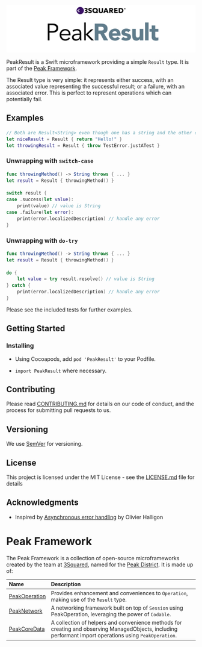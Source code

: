 
![Peak Result](result.png "Peak Result")

PeakResult is a Swift microframework providing a simple `Result` type. It is part of the [Peak Framework](#peak-framework).


The Result type is very simple: it represents either success, with an associated value representing the successful result; or a failure, with an associated error. This is perfect to represent operations which can potentially fail.

## Examples

```swift
// Both are Result<String> even though one has a string and the other contains an error
let niceResult = Result { return "Hello!" }
let throwingResult = Result { throw TestError.justATest }
```

### Unwrapping with `switch-case`
```swift
func throwingMethod() -> String throws { ... }
let result = Result { throwingMethod() }

switch result {
case .success(let value):
    print(value) // value is String
case .failure(let error):
    print(error.localizedDescription) // handle any error
}

```

### Unwrapping with `do-try`
```swift
func throwingMethod() -> String throws { ... }
let result = Result { throwingMethod() }

do {
    let value = try result.resolve() // value is String
} catch {
    print(error.localizedDescription) // handle any error
}

```

Please see the included tests for further examples.

## Getting Started

### Installing

- Using Cocoapods, add `pod 'PeakResult'` to your Podfile.

- `import PeakResult` where necessary.

## Contributing

Please read [CONTRIBUTING.md](CONTRIBUTING.md) for details on our code of conduct, and the process for submitting pull requests to us.

## Versioning

We use [SemVer](http://semver.org/) for versioning.

## License

This project is licensed under the MIT License - see the [LICENSE.md](LICENSE.md) file for details

## Acknowledgments

- Inspired by [Asynchronous error handling](http://alisoftware.github.io/swift/async/error/2016/02/06/async-errors/) by Olivier Halligon

# Peak Framework

The Peak Framework is a collection of open-source microframeworks created by the team at [3Squared](https://github.com/3squared), named for the [Peak District](https://en.wikipedia.org/wiki/Peak_District). It is made up of:

|Name|Description|
|:--|:--|
|[PeakOperation](https://github.com/3squared/PeakOperation)|Provides enhancement and conveniences to `Operation`, making use of the `Result` type.|
|[PeakNetwork](https://github.com/3squared/PeakNetwork)|A networking framework built on top of `Session` using PeakOperation, leveraging the power of `Codable`.|
|[PeakCoreData](https://github.com/3squared/PeakCoreData)|A collection of helpers and convenience methods for creating and observing ManagedObjects, including performant import operations using `PeakOperation`.|

